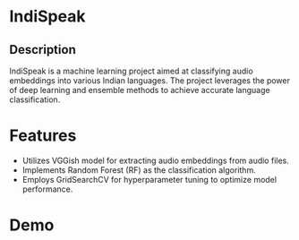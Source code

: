 # IndiSpeak
## Description

IndiSpeak is a machine learning project aimed at classifying audio embeddings into various Indian languages. The project leverages the power of deep learning and ensemble methods to achieve accurate language classification.

# Features

- Utilizes VGGish model for extracting audio embeddings from audio files.
- Implements Random Forest (RF) as the classification algorithm.
- Employs GridSearchCV for hyperparameter tuning to optimize model performance.

# Demo
